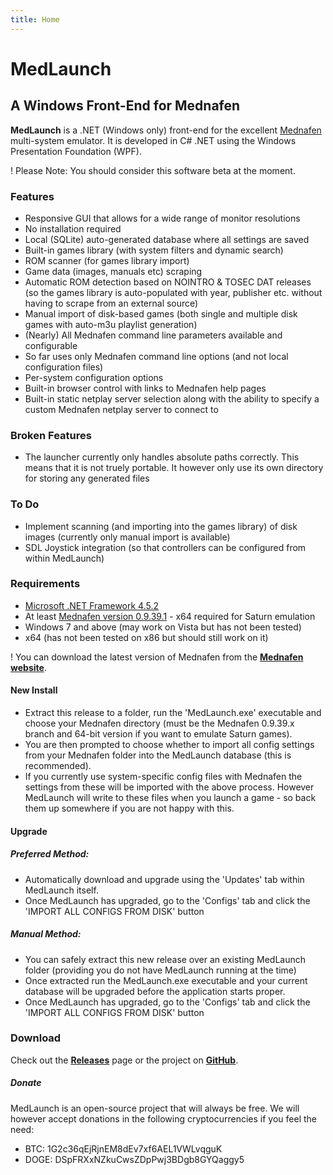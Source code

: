 ```yaml
---
title: Home
---
```


# MedLaunch
## A Windows Front-End for Mednafen

**MedLaunch** is a .NET (Windows only) front-end for the excellent [Mednafen](http://mednafen.fobby.net/) multi-system emulator. It is developed in C# .NET using the Windows Presentation Foundation (WPF). 

! Please Note: You should consider this software beta at the moment.

### Features
* Responsive GUI that allows for a wide range of monitor resolutions
* No installation required
* Local (SQLite) auto-generated database where all settings are saved
* Built-in games library (with system filters and dynamic search)
* ROM scanner (for games library import)
* Game data (images, manuals etc) scraping
* Automatic ROM detection based on NOINTRO & TOSEC DAT releases (so the games library is auto-populated with year, publisher etc. without having to scrape from an external source)
* Manual import of disk-based games (both single and multiple disk games with auto-m3u playlist generation)
* (Nearly) All Mednafen command line parameters available and configurable
* So far uses only Mednafen command line options (and not local configuration files)
* Per-system configuration options
* Built-in browser control with links to Mednafen help pages
* Built-in static netplay server selection along with the ability to specify a custom Mednafen netplay server to connect to

### Broken Features
* The launcher currently only handles absolute paths correctly. This means that it is not truely portable. It however only use its own directory for storing any generated files

### To Do
* Implement scanning (and importing into the games library) of disk images (currently only manual import is available)
* SDL Joystick integration (so that controllers can be configured from within MedLaunch)

### Requirements
* [Microsoft .NET Framework 4.5.2](https://www.microsoft.com/en-gb/download/details.aspx?id=42643)
* At least [Mednafen version 0.9.39.1](http://mednafen.fobby.net/releases/) - x64 required for Saturn emulation
* Windows 7 and above (may work on Vista but has not been tested)
* x64 (has not been tested on x86 but should still work on it)

! You can download the latest version of Mednafen from the [**Mednafen website**](http://mednafen.fobby.net/releases/).

#### New Install
* Extract this release to a folder, run the 'MedLaunch.exe' executable and choose your Mednafen directory (must be the Mednafen 0.9.39.x branch and 64-bit version if you want to emulate Saturn games). 
* You are then prompted to choose whether to import all config settings from your Mednafen folder into the MedLaunch database (this is recommended).
* If you currently use system-specific config files with Mednafen the settings from these will be imported with the above process. However MedLaunch will write to these files when you launch a game - so back them up somewhere if you are not happy with this.

#### Upgrade
##### Preferred Method: 
* Automatically download and upgrade using the 'Updates' tab within MedLaunch itself.
* Once MedLaunch has upgraded, go to the 'Configs' tab and click the 'IMPORT ALL CONFIGS FROM DISK' button

##### Manual Method: 
* You can safely extract this new release over an existing MedLaunch folder (providing you do not have MedLaunch running at the time) 
* Once extracted run the MedLaunch.exe executable and your current database will be upgraded before the application starts proper.
* Once MedLaunch has upgraded, go to the 'Configs' tab and click the 'IMPORT ALL CONFIGS FROM DISK' button

### Download
Check out the [**Releases**](http://medlaunch.asnitech.co.uk/releases) page or the project on [**GitHub**](https://github.com/Asnivor/MedLaunch).


##### Donate
MedLaunch is an open-source project that will always be free. 
We will however accept donations in the following cryptocurrencies if you feel the need:
* BTC:    1G2c36qEjRjnEM8dEv7xf6AEL1VWLvqguK
* DOGE:   DSpFRXxNZkuCwsZDpPwj3BDgb8GYQaggy5

